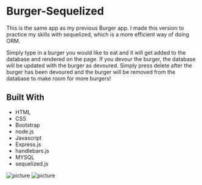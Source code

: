 # Burger-Sequelized
This is the same app as my previous Burger app. I made this version to practice my skills with sequelized, which is a more efficient way of doing ORM.  
  
Simply type in a burger you would like to eat and it will get added to the database and rendered on the page. If you devour the burger, the database will be updated with the burger as devoured. Simply press delete after the burger has been devoured and the burger will be removed from the database to make room for more burgers! 


## Built With
* HTML
* CSS
* Bootstrap
* node.js
* Javascript
* Express.js
* handlebars.js
* MYSQL
* sequelized.js

![picture](.png)
![picture](.png)

